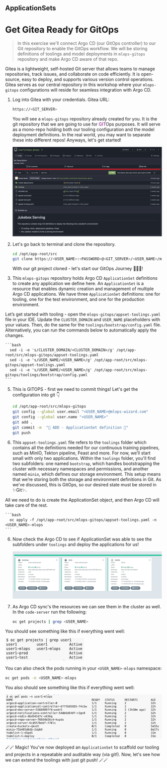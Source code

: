 ## ApplicationSets

# Get Gitea Ready for GitOps

> In this exercise we'll connect Argo CD (our GitOps controller) to our Git repository to enable the GitOps workflow. We will be storing definitions of toolings and model deployments in `mlops-gitops` repository and make Argo CD aware of that repo.

Gitea is a lightweight, self-hosted Git server that allows teams to manage repositories, track issues, and collaborate on code efficiently. It is open-source, easy to deploy, and supports various version control operations. Gitea serves as our central repository in this workshop where your `mlops-gitops` configurations will reside for seamless integration with Argo CD.

1. Log into Gitea with your credentials. Gitea URL:

    ```bash
    https://<GIT_SERVER>
    ```

    You will see a `mlops-gitops` repository already created for you. It is the git repository that we are going to use for <span style="color:purple;" >GIT</span>Ops purposes. It will serve as a mono-repo holding both our tooling configuration and the model deployment definitions. In the real world, you may want to separate these into different repos! Anyways, let's get started!

    ![gitea-mlops-gitops.png](images/gitea-mlops-gitops.png)

2. Let's go back to terminal and clone the repository.

    ```bash
    cd /opt/app-root/src
    git clone https://<USER_NAME>:<PASSWORD>@<GIT_SERVER>/<USER_NAME>/mlops-gitops.git
    ```

   With our git project cloned - let's start our GitOps Journey 🧙‍♀️🦄!

3. This `mlops-gitops` repository holds Argo CD `ApplicationSet` definitions to create any application we define here. An `ApplicationSet` is a resource that enables dynamic creation and management of multiple Argo CD applications. We have three `ApplicationSet` definitions: one for tooling, one for the test environment, and one for the production environment.

  Let’s get started with tooling - open the `mlops-gitops/appset-toolings.yaml` file in your IDE. Update the `CLUSTER_DOMAIN` and `USER_NAME` placeholders with your values. Then, do the same for the `toolings/bootstrap/config.yaml` file. Alternatively, you can run the commands below to automatically apply the changes.

    ```bash
      sed -i -e 's/CLUSTER_DOMAIN/<CLUSTER_DOMAIN>/g' /opt/app-root/src/mlops-gitops/appset-toolings.yaml
      sed -i -e 's/USER_NAME/<USER_NAME>/g' /opt/app-root/src/mlops-gitops/appset-toolings.yaml
      sed -i -e 's/USER_NAME/<USER_NAME>/g' /opt/app-root/src/mlops-gitops/toolings/bootstrap/config.yaml
    ```

5. This is GITOPS - first we need to commit things! Let's get the configuration into git 👇

    ```bash
    cd /opt/app-root/src/mlops-gitops
    git config --global user.email "<USER_NAME>@mlops-wizard.com"
    git config --global user.name "<USER_NAME>"
    git add .
    git commit -m  "🦆 ADD - ApplicationSet definition 🦆"
    git push
    ```

6. This `appset-toolings.yaml` file refers to the `toolings` folder which contains all the definitions needed for our continuous training pipelines, such as MinIO, Tekton pipeline, Feast and more. For now, we’ll start small with only two applications. Within the `toolings` folder, you'll find two subfolders: one named `bootstrap`, which handles bootstrapping the cluster with necessary namespaces and permissions, and another named `minio`, which defines our storage environment. This setup means that we’re storing both the storage and environment definitions in Git. As we’ve discussed, this is GitOps, so our desired state must be stored in ✨Git✨. 

  All we need to do is create the ApplicationSet object, and then Argo CD will take care of the rest.

    ```bash
      oc apply -f /opt/app-root/src/mlops-gitops/appset-toolings.yaml -n <USER_NAME>-mlops
    ```

6. Now check the Argo CD to see if ApplicationSet was able to see the subfolders under `toolings` and deploy the applications for us!

    ![argocd-bootstrap-tooling](./images/argocd-bootstrap-tooling.png)

8. As Argo CD sync's the resources we can see them in the cluster as well. In the `code-server` run the following:

    ```bash
    oc get projects | grep <USER_NAME>
    ```

  You should see something like this if everything went well:

  ![argocd-created-projects](./images/argocd-created-projects.png)

  You can also check the pods running in your `<USER_NAME>-mlops` namespace:

  ```bash
  oc get pods -n <USER_NAME>-mlops
  ```

  You also should see something like this if everything went well:

  ![deployed-apps-pods](./images/deployed-apps-pods.png)

🪄🪄 Magic! You've now deployed an `ApplicationSet` to scaffold our tooling and projects in a repeatable and auditable way (via git!). Now, let's see how we can extend the toolings with just git push! 🪄🪄
